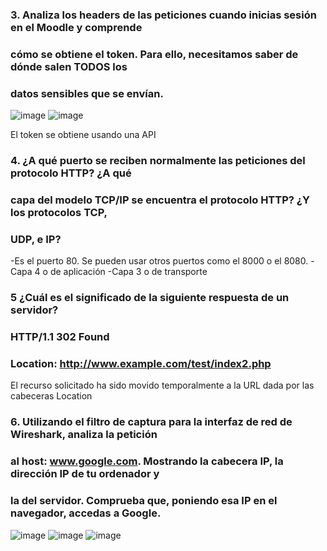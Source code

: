 ### 3. Analiza los headers de las peticiones cuando inicias sesión en el Moodle y comprende
### cómo se obtiene el token. Para ello, necesitamos saber de dónde salen TODOS los
### datos sensibles que se envían.
![image](https://user-images.githubusercontent.com/113515441/192512769-4d307c08-82b6-4935-ad4f-4cede814aee1.png)
![image](https://user-images.githubusercontent.com/113515441/192512834-68ac5ef7-a63a-4e99-ac8b-f665a8be10b3.png)



El token se obtiene usando una API

### 4. ¿A qué puerto se reciben normalmente las peticiones del protocolo HTTP? ¿A qué
### capa del modelo TCP/IP se encuentra el protocolo HTTP? ¿Y los protocolos TCP,
### UDP, e IP?
-Es el puerto 80. Se pueden usar otros puertos como el 8000 o el 8080.
-Capa 4 o de aplicación
-Capa 3 o de transporte

### 5 ¿Cuál es el significado de la siguiente respuesta de un servidor?
### HTTP/1.1 302 Found
### Location: http://www.example.com/test/index2.php 
El recurso solicitado ha sido movido temporalmente a la URL dada por las cabeceras Location 

### 6. Utilizando el filtro de captura para la interfaz de red de Wireshark, analiza la petición
### al host: www.google.com. Mostrando la cabecera IP, la dirección IP de tu ordenador y
### la del servidor. Comprueba que, poniendo esa IP en el navegador, accedas a Google.

![image](https://user-images.githubusercontent.com/113515441/192511255-de623238-574e-487f-aeac-a9f2db3307b1.png)
![image](https://user-images.githubusercontent.com/113515441/192511345-085fe6d1-8c8f-4fe7-bde4-a429defade6c.png)
![image](https://user-images.githubusercontent.com/113515441/192511395-b3bfaf4c-ac66-40a1-a4ae-b944bcb4e6e8.png)


